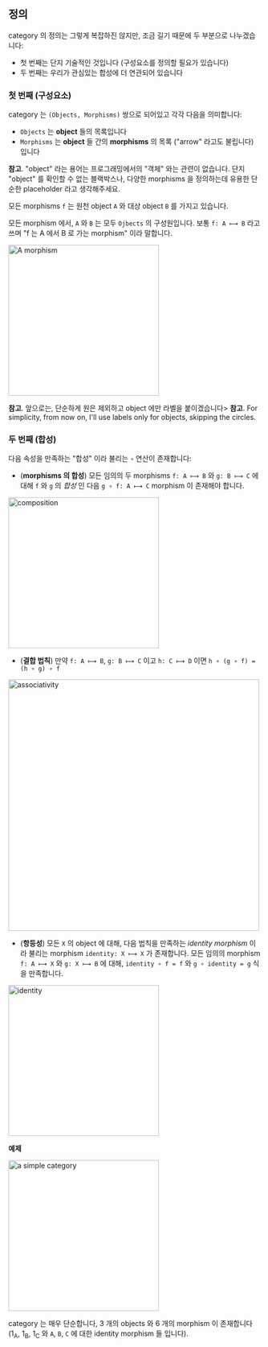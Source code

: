 ## 정의

category 의 정의는 그렇게 복잡하진 않지만, 조금 길기 때문에 두 부분으로 나누겠습니다:

- 첫 번째는 단지 기술적인 것입니다 (구성요소를 정의할 필요가 있습니다)
- 두 번째는 우리가 관심있는 합성에 더 연관되어 있습니다

### 첫 번째 (구성요소)

category 는 `(Objects, Morphisms)` 쌍으로 되어있고 각각 다음을 의미합니다:

- `Objects` 는 **object** 들의 목록입니다
- `Morphisms` 는 **object** 들 간의 **morphisms** 의 목록 ("arrow" 라고도 불립니다) 입니다

**참고**. "object" 라는 용어는 프로그래밍에서의 "객체" 와는 관련이 없습니다. 단지 "object" 를 확인할 수 없는 블랙박스나, 다양한 morphisms 을 정의하는데 유용한 단순한 placeholder 라고 생각해주세요.

모든 morphisms `f` 는 원천 object `A` 와 대상 object `B` 를 가지고 있습니다.

모든 morphism 에서, `A` 와 `B` 는 모두 `Ojbects` 의 구성원입니다. 보통 `f: A ⟼ B` 라고 쓰며 "f 는 A 에서 B 로 가는 morphism" 이라 말합니다.

<img src="/images/morphism.png" width="300" alt="A morphism" />

**참고**. 앞으로는, 단순하게 원은 제외하고 object 에만 라벨을 붙이겠습니다>
**참고**. For simplicity, from now on, I'll use labels only for objects, skipping the circles.

### 두 번째 (합성)

다음 속성을 만족하는 "합성" 이라 불리는 `∘` 연산이 존재합니다:

- (**morphisms 의 합성**) 모든 임의의 두 morphisms `f: A ⟼ B` 와 `g: B ⟼ C` 에 대해 `f` 와 `g` 의 _합성_ 인 다음 `g ∘ f: A ⟼ C` morphism 이 존재해야 합니다.
 
<img src="/images/composition.png" width="300" alt="composition" />

- (**결합 법칙**) 만약 `f: A ⟼ B`, `g: B ⟼ C` 이고 `h: C ⟼ D` 이면 `h ∘ (g ∘ f) = (h ∘ g) ∘ f`

<img src="/images/associativity.png" width="500" alt="associativity" />

- (**항등성**) 모든 `X` 의 object 에 대해, 다음 법칙을 만족하는 _identity morphism_ 이라 불리는 morphism `identity: X ⟼ X` 가 존재합니다. 모든 임의의 morphism `f: A ⟼ X` 와 `g: X ⟼ B` 에 대해, `identity ∘ f = f` 와 `g ∘ identity = g` 식을 만족합니다.
 
<img src="/images/identity.png" width="300" alt="identity" />

**예제**

<img src="/images/category.png" width="300" alt="a simple category" />

category 는 매우 단순합니다, 3 개의 objects 와 6 개의 morphism 이 존재합니다 (1<sub>A</sub>, 1<sub>B</sub>, 1<sub>C</sub> 와  `A`, `B`, `C` 에 대한 identity morphism 들 입니다).
